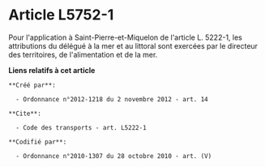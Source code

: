 # Article L5752-1

Pour l'application à Saint-Pierre-et-Miquelon de l'article L. 5222-1, les attributions du délégué à la mer et au littoral
sont exercées par le directeur des territoires, de l'alimentation et de la mer.

**Liens relatifs à cet article**

	**Créé par**:

	  - Ordonnance n°2012-1218 du 2 novembre 2012 - art. 14

	**Cite**:

	  - Code des transports - art. L5222-1

	**Codifié par**:

	  - Ordonnance n°2010-1307 du 28 octobre 2010 - art. (V)
